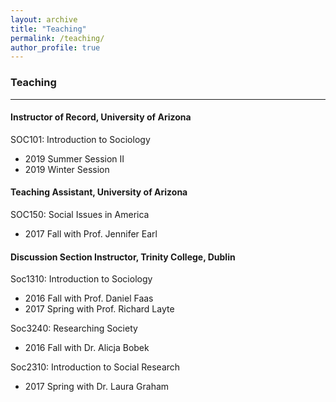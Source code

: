 ```yaml
---
layout: archive
title: "Teaching"
permalink: /teaching/
author_profile: true
---
```


### Teaching
***
#### Instructor of Record, University of Arizona
SOC101: Introduction to Sociology  
- 2019 Summer Session II  
- 2019 Winter Session  

#### Teaching Assistant, University of Arizona
SOC150: Social Issues in America  
- 2017 Fall with Prof. Jennifer Earl

#### Discussion Section Instructor, Trinity College, Dublin
Soc1310: Introduction to Sociology  
- 2016 Fall with Prof. Daniel Faas
- 2017 Spring with Prof. Richard Layte  

Soc3240: Researching Society   
- 2016 Fall with Dr. Alicja Bobek   

Soc2310: Introduction to Social Research  
- 2017 Spring with Dr. Laura Graham



